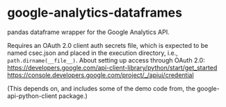 # google-analytics-dataframes
pandas dataframe wrapper for the Google Analytics API.

Requires an OAuth 2.0 client auth secrets file, which is expected to be named csec.json and placed in the execution directory, i.e., ```path.dirname(__file__)```. About setting up access through OAuth 2.0:  
https://developers.google.com/api-client-library/python/start/get_started  
https://console.developers.google.com/project/_/apiui/credential

(This depends on, and includes some of the demo code from, the google-api-python-client package.)

